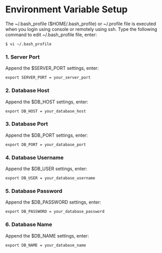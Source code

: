 # Environment Variable Setup

The ~/.bash_profile ($HOME/.bash_profile) or ~/.profile file is executed when you login using console or remotely using ssh. Type the following command to edit ~/.bash_profile file, enter:

```
$ vi ~/.bash_profile
```

### 1. Server Port

Append the $SERVER_PORT settings, enter:

```
export SERVER_PORT = your_server_port
```

### 2. Database Host

Append the $DB_HOST settings, enter:

```
export DB_HOST = your_database_host
```

### 3. Database Port

Append the $DB_PORT settings, enter:

```
export DB_PORT = your_database_port
```

### 4. Database Username

Append the $DB_USER settings, enter:

```
export DB_USER = your_database_username
```

### 5. Database Password

Append the $DB_PASSWORD settings, enter:

```
export DB_PASSWORD = your_database_password
```

### 6. Database Name

Append the $DB_NAME settings, enter:

```
export DB_NAME = your_database_name
```